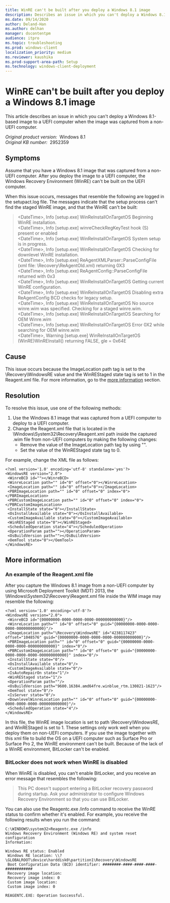 ```yaml
---
title: WinRE can't be built after you deploy a Windows 8.1 image
description: Describes an issue in which you can't deploy a Windows 8.1-based image to a UEFI computer when the image was captured from a non-UEFI computer.
ms.date: 09/14/2020
author: Deland-Han
ms.author: delhan
manager: dscontentpm
audience: itpro
ms.topic: troubleshooting
ms.prod: windows-client
localization_priority: medium
ms.reviewer: kaushika
ms.prod-support-area-path: Setup
ms.technology: windows-client-deployment
---
```

# WinRE can't be built after you deploy a Windows 8.1 image

This article describes an issue in which you can't deploy a Windows 8.1-based image to a UEFI computer when the image was captured from a non-UEFI computer.

_Original product version:_ &nbsp;Windows 8.1  
_Original KB number:_ &nbsp;2952359

## Symptoms

Assume that you have a Windows 8.1 image that was captured from a non-UEFI computer. After you deploy the image to a UEFI computer, the Windows Recovery Environment (WinRE) can't be built on the UEFI computer.

When this issue occurs, messages that resemble the following are logged in the setupact.log file. The messages indicate that the setup process can't find the staged WinRE image, and that the WinRE can't be built:

> \<DateTime>, Info [setup.exe] WinReInstallOnTargetOS Beginning WinRE installation.  
\<DateTime>, Info [setup.exe] winreCheckRegKeyTest hook (S) present or enabled  
\<DateTime>, Info [setup.exe] WinReInstallOnTargetOS System setup is in progress.  
\<DateTime>, Info [setup.exe] WinReInstallOnTargetOS Checking for downlevel WinRE installation.  
\<DateTime>, Info [setup.exe] ReAgentXMLParser::ParseConfigFile (xml file: \Recovery\ReAgentOld.xml) returning 0X3  
\<DateTime>, Info [setup.exe] ReAgentConfig::ParseConfigFile returned with 0x3  
\<DateTime>, Info [setup.exe] WinReInstallOnTargetOS Getting current WinRE configuration.  
\<DateTime>, Info [setup.exe] WinReInstallOnTargetOS Disabling extra ReAgentConfig BCD checks for legacy setup.  
\<DateTime>, Info [setup.exe] WinReInstallOnTargetOS No source winre.wim was specified. Checking for a staged winre.wim.  
\<DateTime>, Info [setup.exe] WinReInstallOnTargetOS Searching for OEM Winre.wim  
\<DateTime>, Info [setup.exe] WinReInstallOnTargetOS Error 0X2 while searching for OEM winre.wim  
\<DateTime>, Warning [setup.exe] WinReInstallOnTargetOS (WinRE)WinREInstall() returning FALSE, gle = 0x64E  

## Cause

This issue occurs because the ImageLocation path tag is set to the \Recovery\WindowsRE value and the WinREStaged state tag is set to 1 in the Reagent.xml file. For more information, go to the [more information](#more-information) section.

## Resolution

To resolve this issue, use one of the following methods:

1. Use the Windows 8.1 image that was captured from a UEFI computer to deploy to a UEFI computer.
2. Change the Reagent.xml file that is located in the \Windows\System32\Recovery\Reagent.xml path inside the captured .wim file from non-UEFI computers by making the following changes:
   - Remove the value of the ImageLocation path tag by using "".
   - Set the value of the WinREStaged state tag to 0.

For example, change the XML file as follows:

```console
<?xml version='1.0' encoding='utf-8' standalone='yes'?>
<WindowsRE version="2.0">
 <WinreBCD id=""></WinreBCD>
 <WinreLocation path="" id="0" offset="0"></WinreLocation>
 <ImageLocation path="" id="0" offset="0"></ImageLocation>
 <PBRImageLocation path="" id="0" offset="0" index="0"></PBRImageLocation>
 <PBRCustomImageLocation path="" id="0" offset="0" index="0"></PBRCustomImageLocation>
 <InstallState state="0"></InstallState>
 <OsInstallAvailable state="0"></OsInstallAvailable>
 <CustomImageAvailable state="0"></CustomImageAvailable>
 <WinREStaged state="0"></WinREStaged>
 <ScheduledOperation state="4"></ScheduledOperation>
 <OperationParam path=""></OperationParam>
 <OsBuildVersion path=""></OsBuildVersion>
 <OemTool state="0"></OemTool>
</WindowsRE>
```

## More information

### An example of the Reagent.xml file

After you capture the Windows 8.1 image from a non-UEFI computer by using Microsoft Deployment Toolkit (MDT) 2013, the \Windows\System32\Recovery\Reagent.xml file inside the WIM image may resemble the following:

```console
<?xml version='1.0' encoding='utf-8'?>
<WindowsRE version="2.0">
 <WinreBCD id="{00000000-0000-0000-0000-000000000000}"/>
 <WinreLocation path="" id="0" offset="0" guid="{00000000-0000-0000-0000-000000000000}"/>
 <ImageLocation path="\Recovery\WindowsRE" id="4238117423" offset="1048576" guid="{00000000-0000-0000-0000-000000000000}"/>
 <PBRImageLocation path="" id="0" offset="0" guid="{00000000-0000-0000-0000-000000000000}" index="0"/>
 <PBRCustomImageLocation path="" id="0" offset="0" guid="{00000000-0000-0000-0000-000000000000}" index="0"/>
 <InstallState state="0"/>
 <OsInstallAvailable state="0"/>
 <CustomImageAvailable state="0"/>
 <IsAutoRepairOn state="1"/>
 <WinREStaged state="1"/>
 <OperationParam path=""/>
 <OsBuildVersion path="9600.16384.amd64fre.winblue_rtm.130821-1623"/>
 <OemTool state="0"/>
 <IsServer state="0"/>
 <DownlevelWinreLocation path="" id="0" offset="0" guid="{00000000-0000-0000-0000-000000000000}"/>
 <ScheduledOperation state="4"/>
</WindowsRE>
```

In this file, the WinRE image location is set to path \Recovery\WindowsRE, and WinREStaged is set to 1. These settings only work well when you deploy them on non-UEFI computers. If you use the image together with this xml file to build the OS on a UEFI computer such as Surface Pro or Surface Pro 2, the WinRE environment can't be built. Because of the lack of a WinRE environment, BitLocker can't be enabled.

### BitLocker does not work when WinRE is disabled

When WinRE is disabled, you can't enable BitLocker, and you receive an error message that resembles the following:
> This PC doesn't support entering a BitLocker recovery password during startup. Ask your administrator to configure Windows Recovery Environment so that you can use BitLocker.

You can also use the Reagentc.exe /info command to receive the WinRE status to confirm whether it's enabled. For example, you receive the following results when you run the command:

```console
C:\WINDOWS\system32>Reagentc.exe /info
Windows Recovery Environment (Windows RE) and system reset configuration
Information:

Windows RE status: Enabled
 Windows RE location: \\?\GLOBALROOT\device\harddisk0\partition1\Recovery\WindowsRE
 Boot Configuration Data (BCD) identifier: ########-####-####-####-############
 Recovery image location:
 Recovery image index: 0
 Custom image location:
 Custom image index: 0

REAGENTC.EXE: Operation Successful.
```
